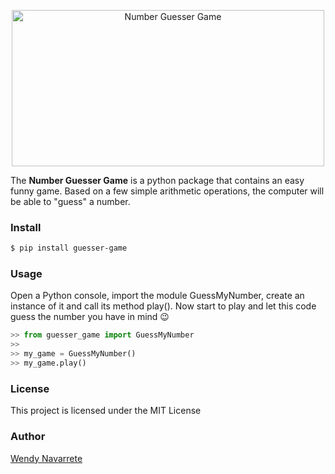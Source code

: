 <p align="center">
  <img src="https://wendynavarrete.com/wp-content/uploads/2020/11/background-5594879__480.jpg" alt="Number Guesser Game" border="0" height="250" width="500" />
</p>

The **Number Guesser Game** is a python package that contains an easy funny game. Based on a few simple arithmetic operations, the computer will be able to "guess" a number.


###  Install

```bash
$ pip install guesser-game  
```

### Usage

Open a Python console, import the module GuessMyNumber, create an instance of it and call its method play(). Now start to play and let this code guess the number you have in mind 😉

```python
>> from guesser_game import GuessMyNumber
>>
>> my_game = GuessMyNumber()
>> my_game.play()
```


### License

This project is licensed under the MIT License


### Author

[Wendy Navarrete](http://wendynavarrete.com)
